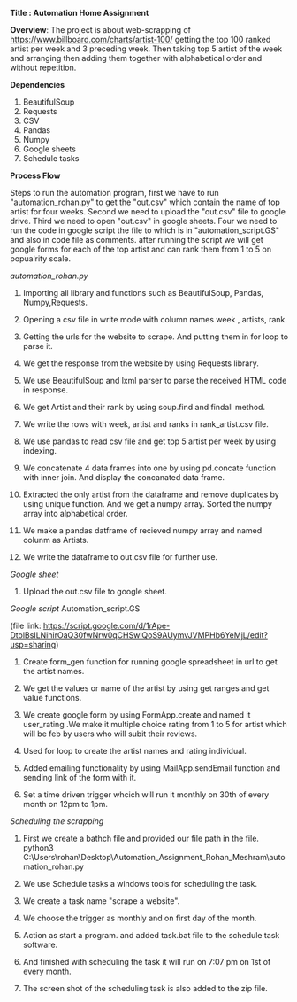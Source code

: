 **Title : Automation Home Assignment**

**Overview**:
    The project is about web-scrapping of https://www.billboard.com/charts/artist-100/ getting the top 100 ranked artist per week and 3 preceding week. Then taking top 5 artist of the week and arranging then adding them together with alphabetical order and without repetition.


 **Dependencies**
 1. BeautifulSoup
 2. Requests
 3. CSV
 4. Pandas
 5. Numpy
 6. Google sheets
 7. Schedule tasks 
 
 **Process Flow**
 
 Steps to run the automation program,
 first we have to run "automation_rohan.py" to get the "out.csv" which contain the name of top artist for four weeks. 
 Second we need to upload the "out.csv" file to google drive.
 Third we need to open "out.csv" in google sheets.
 Four we need to run the code in google script the file to which is in "automation_script.GS" and also in code file as comments. 
 after running the script we will get google forms for each of the top artist and can rank them from 1 to 5 on popualrity scale.     
 
 *automation_rohan.py*
 1. Importing all library and functions such as BeautifulSoup, Pandas, Numpy,Requests.
 
 2. Opening a csv file in write mode  with column names week , artists, rank.
 
 3. Getting the urls for the website to scrape. And putting them in for loop to parse it.
 
 4. We get the response from the website by using Requests library. 
 
 5. We use BeautifulSoup and lxml parser to parse the received HTML code in response.
 
 6. We get Artist and their rank by using soup.find and findall method.
 
 7. We write the rows with week, artist and ranks in rank_artist.csv file.
 
 8. We use pandas to read csv file and get top 5 artist per week by using indexing.
 
 9. We concatenate 4 data frames into one by using pd.concate function with inner join. And display the concanated data frame.
 
 10. Extracted the only artist from the dataframe and remove duplicates by using unique function. And we get a numpy array. Sorted the numpy array into alphabetical order.
 
 11. We make a pandas datframe of recieved numpy array and named colunm as Artists.
 
 12. We write the dataframe to out.csv file for further use.
 
 *Google sheet*
 
 1. Upload the out.csv file to google sheet.
 
 *Google script* Automation_script.GS
 
(file link: https://script.google.com/d/1rApe-DtolBsILNihirOaQ30fwNrw0qCHSwlQoS9AUymvJVMPHb6YeMjL/edit?usp=sharing)

 1.  Create form_gen function for running google spreadsheet in url to get the artist names.
 
 2. We get the values or name of the artist by using get ranges and get value functions.
 
 3. We create google form by using FormApp.create and named it user_rating .We make it multiple choice rating from 1 to 5 for artist which will be feb by users who will subit their reviews.
 
 4. Used for loop to create the artist names and rating individual.
 
 5. Added emailing functionality by using MailApp.sendEmail function and sending link of the form with it. 
 
 6. Set a time driven trigger whcich will run it monthly on 30th of every month on 12pm to 1pm.
 
 *Scheduling the scrapping*
 
 1. First we create a bathch file and provided our file path in the file.
    python3 C:\Users\rohan\Desktop\Automation_Assignment_Rohan_Meshram\automation_rohan.py
 
 2. We use Schedule tasks a windows tools for scheduling the task.
 
 3. We create a task name "scrape a website".
 
 4. We choose the trigger as monthly and on first day of the month.
 
 5. Action as start a program. and added task.bat file to the schedule task software.
 
 6. And finished with scheduling the task it will run on 7:07 pm on 1st of every month.
 
 7. The screen shot of the scheduling task is also added to the zip file. 
 
 
    
   
   
  
 

